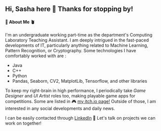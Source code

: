 ## Hi, Sasha here 👋  Thanks for stopping by!

#### 🌻 About Me 🪴
I'm an undergraduate working part-time as the department's Computing Laboratory Teaching Assistant. I am deeply intrigued in the fast-paced developments of IT, particularly anything related to Machine Learning, Pattern Recognition, or Cryptography.
Some technologies I have comfortably worked with are :
- Java
- C++
- Python
- Pandas, Seaborn, CV2, MatplotLib, Tensorflow, and other libraries
  
To keep my right-brain in high performance, I periodically take *Game Designer* and *UI Artist* roles too, making playable game apps for competitions. 
Some are listed in 🎮 [my itch.io page!](https://littleshumai.itch.io/)
Outside of those, I am interested in any social developments and daily news.

I can be easily contacted through [LinkedIn](www.linkedin.com/in/sashannbl) 🖤 Let's talk on projects we can work on together!

